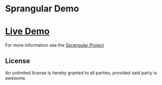 # Sprangular Demo

# [Live Demo](http://sprangular-demo.herokuapp.com)

For more information see the [Sprangular Project](https://github.com/DynamoMTL/sprangular)

## License

An unlimited license is hereby granted to all parties, provided said party is awesome. 
